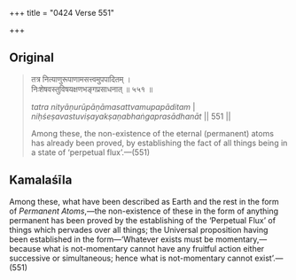 +++
title = "0424 Verse 551"

+++
## Original 
>
> तत्र नित्याणुरूपाणामसत्त्वमुपपादितम् ।  
> निःशेषवस्तुविषयक्षणभङ्गप्रसाधनात् ॥ ५५१ ॥ 
>
> *tatra nityāṇurūpāṇāmasattvamupapāditam* \|  
> *niḥśeṣavastuviṣayakṣaṇabhaṅgaprasādhanāt* \|\| 551 \|\| 
>
> Among these, the non-existence of the eternal (permanent) atoms has already been proved, by establishing the fact of all things being in a state of ‘perpetual flux’.—(551)



## Kamalaśīla

Among these, what have been described as Earth and the rest in the form of *Permanent Atoms*,—the non-existence of these in the form of anything permanent has been proved by the establishing of the ‘Perpetual Flux’ of things which pervades over all things; the Universal proposition having been established in the form—‘Whatever exists must be momentary,—because what is not-momentary cannot have any fruitful action either successive or simultaneous; hence what is not-momentary cannot exist’.—(551)


